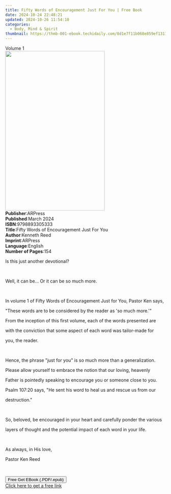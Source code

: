 ```yaml
---
title: Fifty Words of Encouragement Just For You | Free Book
date: 2024-10-24 22:48:21
updated: 2024-10-26 11:54:10
categories:
  - Body, Mind & Spirit
thumbnail: https://thmb-001-ebook.techidaily.com/8d1e7f11b068e859ef1311536bd9431a70c2d696815b7485bc56e3aa37b15b23.jpg
---
```

<main id="book-container">
  <div class="flex flex-col">
    <div class="book-brief flex-1 py-6 px-4 sm:p-6 md:py-10 md:px-8">
      <!-- brief-->
      <div class="book-brief-main">Volume 1</div>
    </div>
    <div
      class="book-meta-info flex-1 grid gap-4 col-start-1 col-end-3 row-start-1 sm:mb-6 sm:grid-cols-4 lg:gap-6 lg:col-start-2 lg:row-end-6 lg:row-span-6 lg:mb-0"
    >
      <div
        class="book-meta-info-left place-content-center mt-4 p-4 text-sm leading-6 col-start-2 col-span-2 dark:text-slate-400"
      >
        <img
          class="w-full h-500 object-cover rounded-lg sm:h-255 sm:col-span-2 lg:col-span-full"
          src="https://img-001-ebook.techidaily.com/a59a8c6763b3527a2ba123bb1465c1fca3f2b8843cafc6065112285fee5e5219.jpg"
          alt=""
          width="312"
          height="500"
        />
      </div>
      <div
        class="book-meta-info-right mt-2 col-start-1 row-start-2 col-span-3 self-center"
      >
        <!-- meta data  -->
        <div class="flex flex-col px-4 md:px-8">
          <div class="flex-1">
            <strong>Publisher</strong>:<span class="px-2">ARPress</span>
          </div>
          <div class="flex-1">
            <strong>Published</strong>:<span class="px-2">March 2024</span>
          </div>
          <div class="flex-1">
            <strong>ISBN</strong>:<span class="px-2">9798893305333</span>
          </div>
          <div class="flex-1">
            <strong>Title</strong>:<span class="px-2"
              >Fifty Words of Encouragement Just For You</span
            >
          </div>
          <div class="flex-1">
            <strong>Author</strong>:<span class="px-2">Kenneth Reed</span>
          </div>
          <div class="flex-1">
            <strong>Imprint</strong>:<span class="px-2">ARPress</span>
          </div>
          <div class="flex-1">
            <strong>Language</strong>:<span class="px-2">English</span>
          </div>
          <div class="flex-1">
            <strong>Number of Pages</strong>:<span class="px-2">154</span>
          </div>
        </div>
      </div>
    </div>
    <div class="book-description flex-1 py-6 px-4 sm:p-6 md:py-10 md:px-8">
      <div class="book-description-main">
        <div accordion-content="" id="description">
          <p class="ql-align-center">Is this just another devotional?</p>
          <p class="ql-align-center"><br /></p>
          <p class="ql-align-center">
            Well, it can be... Or it can be so much more.
          </p>
          <p class="ql-align-center"><br /></p>
          <p class="ql-align-center">
            In volume 1 of Fifty Words of Encouragement Just for You, Pastor Ken
            says,
          </p>
          <p class="ql-align-center">
            "These words are to be considered by the reader as 'so much more.'"
          </p>
          <p class="ql-align-center">
            From the inception of this first volume, each of the words presented
            are
          </p>
          <p class="ql-align-center">
            with the conviction that some aspect of each word was tailor-made
            for
          </p>
          <p class="ql-align-center">you, the reader.</p>
          <p class="ql-align-center"><br /></p>
          <p class="ql-align-center">
            Hence, the phrase "just for you" is so much more than a
            generalization.
          </p>
          <p class="ql-align-center">
            Please allow yourself to embrace the notion that our loving,
            heavenly
          </p>
          <p class="ql-align-center">
            Father is pointedly speaking to encourage you or someone close to
            you.
          </p>
          <p class="ql-align-center">
            Psalm 107:20 says, "He sent his word to heal us and rescue us from
            our
          </p>
          <p class="ql-align-center">destruction."</p>
          <p class="ql-align-center"><br /></p>
          <p class="ql-align-center">
            So, beloved, be encouraged in your heart and carefully ponder the
            various
          </p>
          <p class="ql-align-center">
            layers of thought and the potential impact of each word in your
            life.
          </p>
          <p class="ql-align-center"><br /></p>
          <p class="ql-align-center">As always, in His love,</p>
          <p class="ql-align-center">Pastor Ken Reed</p>
          <p><br /></p>
        </div>
        <div class="accordion-fader"></div>
      </div>
    </div>
    <div class="book-excerpts flex-1 py-6 px-4 sm:p-6 md:py-10 md:px-8"></div>
    <div
      class="book-about-author flex-1 py-6 px-4 sm:p-6 md:py-10 md:px-8"
    ></div>
    <div class="book-free-get flex-1 py-6 px-4 sm:p-6 md:py-10 md:px-8">
      <button
        id="btn-free-get"
        class="bg-blue-500 hover:bg-blue-700 text-white font-bold py-2 px-4 rounded"
      >
        Free Get EBook (.PDF/.epub)
      </button>
      <div id="countdown-display" class="px-2 text-lg mt-2"></div>
      <a
        id="free-link"
        class="hidden bg-blue-500 hover:bg-blue-700 text-white font-bold py-2 px-4 rounded"
        href="https://www.ebooks.com/en-us/book/211266843/fifty-words-of-encouragement-just-for-you/kenneth-reed/"
        target="_blank"
        >Click here to get a free link</a
      >
    </div>
    <script>
      let countdownTime = 0;
      let countdownInterval = null;
      document
        .getElementById('btn-free-get')
        .addEventListener('click', startCountdown);
      function startCountdown() {
        countdownTime = new Date().getTime() + 60000 * 3;
        countdownInterval = setInterval(updateCountdown, 1000);
        document.getElementById('btn-free-get').disabled = true;
        document
          .getElementById('btn-free-get')
          .classList.add('bg-gray-500', 'cursor-not-allowed');
      }
      function updateCountdown() {
        let currentTime = new Date().getTime();
        let timeLeft = countdownTime - currentTime;
        let secondsLeft = Math.floor(timeLeft / 1000);
        document.getElementById('countdown-display').innerHTML =
          `Remaining time: ${secondsLeft} seconds.`;
        if (secondsLeft <= 0) {
          clearInterval(countdownInterval);
          document.getElementById('btn-free-get').classList.add('hidden');
          document.getElementById('free-link').classList.remove('hidden');
          document.getElementById('countdown-display').innerHTML = '';
        }
      }
    </script>
  </div>
</main>
